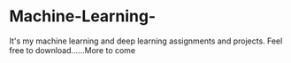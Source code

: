 # Machine-Learning-

It's my machine learning and deep learning assignments and projects.
Feel free to download......More to come
